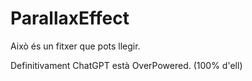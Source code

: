 # ParallaxEffect
Això és un fitxer que pots llegir.


































































Definitivament ChatGPT està OverPowered. (100% d'ell)
